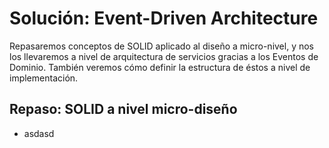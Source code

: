 # Solución: Event-Driven Architecture

Repasaremos conceptos de SOLID aplicado al diseño a micro-nivel, y nos los llevaremos a nivel de arquitectura de servicios gracias a los Eventos de Dominio. También veremos cómo definir la estructura de éstos a nivel de implementación.

## Repaso: SOLID a nivel micro-diseño

* asdasd
